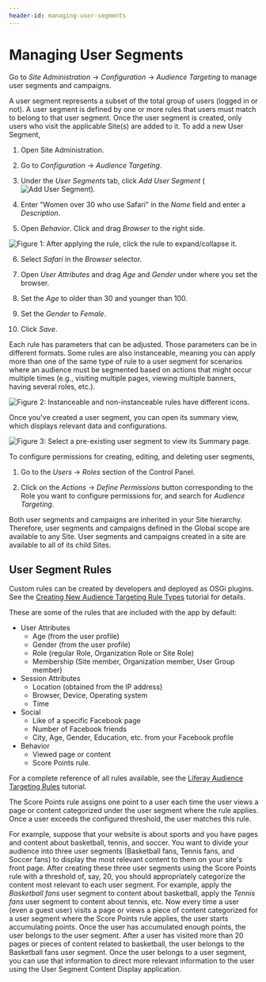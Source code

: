 ```yaml
---
header-id: managing-user-segments
---
```


# Managing User Segments

Go to *Site Administration* &rarr; *Configuration* &rarr; *Audience Targeting*
to manage user segments and campaigns.

A user segment represents a subset of the total group of users (logged in or
not). A user segment is defined by one or more rules that users must match to
belong to that user segment. Once the user segment is created, only users who
visit the applicable Site(s) are added to it. To add a new User Segment,

1.  Open Site Administration.

2.  Go to *Configuration* &rarr; *Audience Targeting*.

3.  Under the *User Segments* tab, click *Add User Segment* (![Add User Segment](../../images-dxp/icon-add.png)).

4.  Enter "Women over 30 who use Safari" in the *Name* field and enter a 
    *Description*.

5.  Open *Behavior*. Click and drag *Browser* to the right side.

![Figure 1: After applying the rule, click the rule to expand/collapse it.](../../images-dxp/audience-targeting-rules.png)

6.  Select *Safari* in the *Browser* selector.

7.  Open *User Attributes* and drag *Age* and *Gender* under where you set the
    browser.
 
8.  Set the *Age* to older than 30 and younger than 100.

9.  Set the *Gender* to *Female*.

10. Click *Save*.

Each rule has parameters that can be adjusted. Those parameters can be in
different formats. Some rules are also instanceable, meaning you can apply more
than one of the same type of rule to a user segment for scenarios where an
audience must be segmented based on actions that might occur multiple times
(e.g., visiting multiple pages, viewing multiple banners, having several roles,
etc.).

![Figure 2: Instanceable and non-instanceable rules have different icons.](../../images-dxp/instanceable-icons.png)

Once you've created a user segment, you can open its summary view, which
displays relevant data and configurations.

![Figure 3: Select a pre-existing user segment to view its Summary page.](../../images-dxp/user-segment-summary.png)

To configure permissions for creating, editing, and deleting user segments,

1.  Go to the *Users* &rarr; *Roles* section of the Control Panel.

2.  Click on the *Actions* &rarr; *Define Permissions* button corresponding to
    the Role you want to configure permissions for, and search for *Audience
    Targeting*.

Both user segments and campaigns are inherited in your Site hierarchy.
Therefore, user segments and campaigns defined in the Global scope are available
to any Site. User segments and campaigns created in a site are available to all
of its child Sites.

## User Segment Rules

Custom rules can be created by developers and deployed as OSGi plugins. See the
[Creating New Audience Targeting Rule Types](/docs/7-1/tutorials/-/knowledge_base/t/creating-new-audience-targeting-rule-types)
tutorial for details.
 
These are some of the rules that are included with the app by default:

- User Attributes
    - Age (from the user profile)
    - Gender (from the user profile)
    - Role (regular Role, Organization Role or Site Role)
    - Membership (Site member, Organization member, User Group member)
- Session Attributes
    - Location (obtained from the IP address)
    - Browser, Device, Operating system
    - Time
- Social
    - Like of a specific Facebook page
    - Number of Facebook friends
    - City, Age, Gender, Education, etc. from your Facebook profile
- Behavior
    - Viewed page or content
    - Score Points rule.

For a complete reference of all rules available, see the
[Liferay Audience Targeting Rules](/docs/7-1/tutorials/-/knowledge_base/t/liferay-audience-targeting-rules)
tutorial.

The Score Points rule assigns one point to a user each time the user views
a page or content categorized under the user segment where the rule 
applies. Once a user exceeds the configured threshold, the user matches this
rule. 

For example, suppose that your website is about sports and you have pages and
content about basketball, tennis, and soccer. You want to divide your audience
into three user segments (Basketball fans, Tennis fans, and Soccer fans) to
display the most relevant content to them on your site's front page. After
creating these three user segments using the Score Points rule with a threshold
of, say, 20, you should appropriately categorize the content most relevant to
each user segment. For example, apply the *Basketball fans* user segment to
content about basketball, apply the *Tennis fans* user segment to content about
tennis, etc. Now every time a user (even a guest user) visits a page or views
a piece of content categorized for a user segment where the Score Points rule
applies, the user starts accumulating points. Once the user has accumulated
enough points, the user belongs to the user segment. After a user has visited
more than 20 pages or pieces of content related to basketball, the user belongs
to the Basketball fans user segment. Once the user belongs to a user segment,
you can use that information to direct more relevant information to the user
using the User Segment Content Display application.
